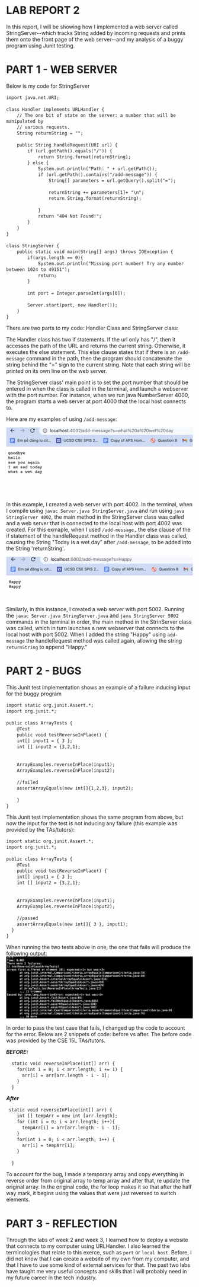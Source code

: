 # LAB REPORT 2

In this report, I will be showing how I implemented a web server called StringServer--which tracks String added by incoming requests and prints them onto 
the front page of the web server--and my analysis of a buggy program using Junit testing.

# PART 1 - WEB SERVER
 
Below is my code for StringServer

```import java.io.IOException;
import java.net.URI;

class Handler implements URLHandler {
    // The one bit of state on the server: a number that will be manipulated by
    // various requests.
    String returnString = "";

    public String handleRequest(URI url) {
        if (url.getPath().equals("/")) {
            return String.format(returnString);
        } else {
            System.out.println("Path: " + url.getPath());
            if (url.getPath().contains("/add-message")) {
                String[] parameters = url.getQuery().split("=");
                
                returnString += parameters[1]+ "\n";
                return String.format(returnString);
                
            }
            return "404 Not Found!";
        }
    }
}

class StringServer {
    public static void main(String[] args) throws IOException {
        if(args.length == 0){
            System.out.println("Missing port number! Try any number between 1024 to 49151");
            return;
        }

        int port = Integer.parseInt(args[0]);

        Server.start(port, new Handler());
    }
}
```

There are two parts to my code: Handler Class and StringServer class:

The Handler class has two if statements. If the url only has "/", then it accesses the path of the URL and returns the current string. Otherwise, it  executes the else statement. This else clause states that if there is an `/add-message` command in the path, then the program should concatenate the string behind the "=" sign to the current string. Note that each string will be printed on its own line on the web server.

The StringServer class' main point is to set the port number that should be entered in when the class is called in the terminal, and launch a webserver with the port number. For instance, when we run java NumberServer 4000, the program starts a web server at port 4000 that the local host connects to.

Here are my examples of using `/add-message`:

![image](use1.png)
In this example, I created a web server with port 4002. In the terminal, when I compile using `javac Server.java StringServer.java` and run using `java StringServer 4002`, the main method in the StringServer class was called and a web server that is connected to the local host with port 4002 was created. For this exmaple, when I used `/add-message,` the else clause of the if statement of the handleRequest method in the Handler class was called, causing the String "Today is a wet day" after `/add-message`, to be added into the String 'returnString'. 

![image](use2.png)
Similarly, in this instance, I created a web server with port 5002. Running the `javac Server.java StringServer.java` and `java StringServer 5002` commands in the terminal in order, the main method in the StrinServer class was called, which in turn launches a new webserver that connects to the local host with port 5002. When I added the string "Happy" using `add-message` the handleRequest method was called again, allowing the string `returnString` to append "Happy."


# PART 2 - BUGS 
This Junit test implementation shows an example of a failure inducing input for the buggy program 

```
import static org.junit.Assert.*;
import org.junit.*;

public class ArrayTests {
	@Test 
	public void testReverseInPlace() {
    int[] input1 = { 3 };
    int [] input2 = {3,2,1};

 
    ArrayExamples.reverseInPlace(input1);
    ArrayExamples.reverseInPlace(input2);

    //failed
    assertArrayEquals(new int[]{1,2,3}, input2);

	}
}
```


This Junit test implementation shows the same program from above, but now the input for the test is not inducing any failure (this example was provided by the TAs/tutors): 

```
import static org.junit.Assert.*;
import org.junit.*;

public class ArrayTests {
	@Test 
	public void testReverseInPlace() {
    int[] input1 = { 3 };
    int [] input2 = {3,2,1};

 
    ArrayExamples.reverseInPlace(input1);
    ArrayExamples.reverseInPlace(input2);

    //passed
    assertArrayEquals(new int[]{ 3 }, input1);
  }
}
```
When running the two tests above in one, the one that fails will produce the following output:
![image](failure.png)

In order to pass the test case that fails, I changed up the code to account for the error. Below are 2 snippets of code: before vs after. The before code was provided by the CSE 15L TAs/tutors.

***BEFORE:***
```
  static void reverseInPlace(int[] arr) {
    for(int i = 0; i < arr.length; i += 1) {
      arr[i] = arr[arr.length - i - 1];
    }
  }
```

***After***
```
 static void reverseInPlace(int[] arr) {
    int [] tempArr = new int [arr.length];
    for (int i = 0; i < arr.length; i++){
      tempArr[i] = arr[arr.length - i - 1];
    }
    for(int i = 0; i < arr.length; i++) {
      arr[i] = tempArr[i];
    }

  }
```
To account for the bug, I made a temporary array and copy everything in reverse order from original array to temp array and after that, re update the original array. In the original code, the for loop makes it so that after the half way mark, it begins using the values that were just reversed to switch elements.


# PART 3 - REFLECTION

Through the labs of week 2 and week 3, I learned how to deploy a website that connects to my computer using URLHandler. I also learned the terminologies that relate to this exerce, such as `port` or `local host`. Before, I did not know that I can create a website of my own from my computer, and that I have to use some kind of external services for that. The past two labs have taught me very useful concepts and skills that I will probably need in my future career in the tech industry.  






